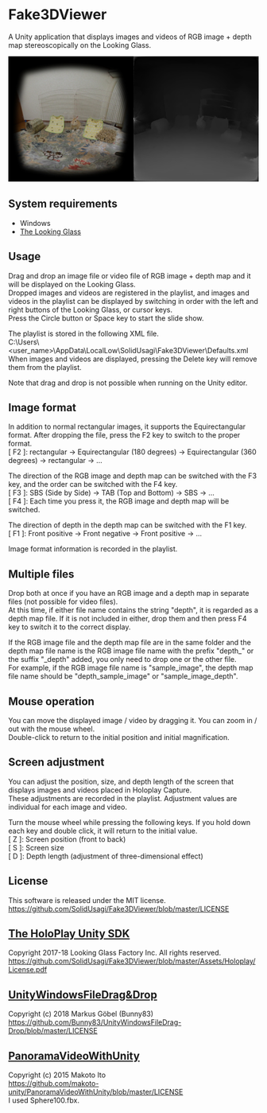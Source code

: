 ﻿# Fake3DViewer
A Unity application that displays images and videos of RGB image \+ depth map stereoscopically on the Looking Glass.  

<img src="https://github.com/SolidUsagi/Fake3DViewer/blob/master/Assets/StreamingAssets/Images/Fuyu1_180LR.jpg" width="512">

## System requirements
- Windows
- [The Looking Glass](https://lookingglassfactory.com/)

## Usage
Drag and drop an image file or video file of RGB image \+ depth map and it will be displayed on the Looking Glass.  
Dropped images and videos are registered in the playlist, and images and videos in the playlist can be displayed by switching in order with the left and right buttons of the Looking Glass, or cursor keys.  
Press the Circle button or Space key to start the slide show.  

The playlist is stored in the following XML file.  
C:\\Users\\<user_name>\\AppData\\LocalLow\\SolidUsagi\\Fake3DViewer\\Defaults.xml  
When images and videos are displayed, pressing the Delete key will remove them from the playlist.  

Note that drag and drop is not possible when running on the Unity editor.  

## Image format
In addition to normal rectangular images, it supports the Equirectangular format. After dropping the file, press the F2 key to switch to the proper format.  
\[ F2 \]: rectangular -> Equirectangular \(180 degrees\) -> Equirectangular \(360 degrees\) -> rectangular -> ...  

The direction of the RGB image and depth map can be switched with the F3 key, and the order can be switched with the F4 key.  
\[ F3 \]: SBS \(Side by Side\) -> TAB \(Top and Bottom\) -> SBS -> ...  
\[ F4 \]: Each time you press it, the RGB image and depth map will be switched.  

The direction of depth in the depth map can be switched with the F1 key.  
\[ F1 \]: Front positive -> Front negative -> Front positive -> ...  

Image format information is recorded in the playlist.  

## Multiple files
Drop both at once if you have an RGB image and a depth map in separate files \(not possible for video files\).  
At this time, if either file name contains the string "depth", it is regarded as a depth map file. If it is not included in either, drop them and then press F4 key to switch it to the correct display.  

If the RGB image file and the depth map file are in the same folder and the depth map file name is the RGB image file name with the prefix "depth_" or the suffix "_depth" added, you only need to drop one or the other file.  
For example, if the RGB image file name is "sample_image", the depth map file name should be "depth_sample_image" or "sample_image_depth".  

## Mouse operation
You can move the displayed image / video by dragging it. You can zoom in / out with the mouse wheel.  
Double-click to return to the initial position and initial magnification.  

## Screen adjustment
You can adjust the position, size, and depth length of the screen that displays images and videos placed in Holoplay Capture.  
These adjustments are recorded in the playlist. Adjustment values are individual for each image and video.  

Turn the mouse wheel while pressing the following keys. If you hold down each key and double click, it will return to the initial value.  
\[ Z \]: Screen position \(front to back\)  
\[ S \]: Screen size  
\[ D \]: Depth length \(adjustment of three-dimensional effect\)  

## License
This software is released under the MIT license.  
https://github.com/SolidUsagi/Fake3DViewer/blob/master/LICENSE  

## [The HoloPlay Unity SDK](https://docs.lookingglassfactory.com/Unity/)
Copyright 2017-18 Looking Glass Factory Inc. All rights reserved.  
https://github.com/SolidUsagi/Fake3DViewer/blob/master/Assets/Holoplay/License.pdf  

## [UnityWindowsFileDrag&Drop](https://github.com/Bunny83/UnityWindowsFileDrag-Drop)
Copyright (c) 2018 Markus Göbel (Bunny83)  
https://github.com/Bunny83/UnityWindowsFileDrag-Drop/blob/master/LICENSE  

## [PanoramaVideoWithUnity](https://github.com/makoto-unity/PanoramaVideoWithUnity)
Copyright (c) 2015 Makoto Ito  
https://github.com/makoto-unity/PanoramaVideoWithUnity/blob/master/LICENSE  
I used Sphere100.fbx.  
